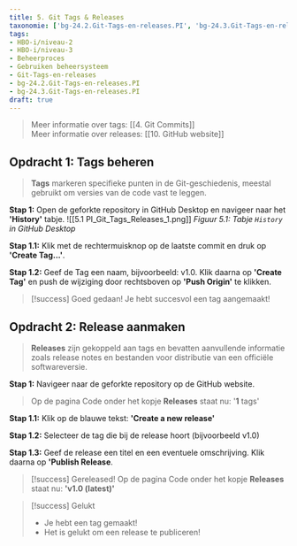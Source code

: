 ```yaml
---
title: 5. Git Tags & Releases
taxonomie: ['bg-24.2.Git-Tags-en-releases.PI', 'bg-24.3.Git-Tags-en-releases.PI']
tags:
- HBO-i/niveau-2
- HBO-i/niveau-3
- Beheerproces
- Gebruiken beheersysteem
- Git-Tags-en-releases
- bg-24.2.Git-Tags-en-releases.PI
- bg-24.3.Git-Tags-en-releases.PI
draft: true 
---
```


> Meer informatie over tags: [[4. Git Commits]]\
> Meer informatie over releases: [[10. GitHub website]]

## Opdracht 1: Tags beheren
>**Tags** markeren specifieke punten in de Git-geschiedenis, meestal gebruikt om versies van de code vast te leggen. 

**Stap 1:** Open de geforkte repository in GitHub Desktop en navigeer naar het **'History'** tabje.
![[5.1 PI_Git_Tags_Releases_1.png]]
*Figuur 5.1: Tabje `History` in GitHub Desktop*

**Stap 1.1:** Klik met de rechtermuisknop op de laatste commit en druk op **'Create Tag...'**.

**Stap 1.2:** Geef de Tag een naam, bijvoorbeeld: v1.0. Klik daarna op **'Create Tag'** en push de wijziging door rechtsboven op **'Push Origin'** te klikken.

> [!success] Goed gedaan!
> Je hebt succesvol een tag aangemaakt!

## Opdracht 2: Release aanmaken
>**Releases** zijn gekoppeld aan tags en bevatten aanvullende informatie zoals release notes en bestanden voor distributie van een officiële softwareversie.

**Stap 1:** Navigeer naar de geforkte repository op de GitHub website.

> Op de pagina Code onder het kopje **Releases** staat nu: '**1** tags'

**Stap 1.1:** Klik op de blauwe tekst: **'Create a new release'**

**Stap 1.2:** Selecteer de tag die bij de release hoort (bijvoorbeeld v1.0)

**Stap 1.3:** Geef de release een titel en een eventuele omschrijving. Klik daarna op **'Publish Release**.

> [!success] Gereleased!
> Op de pagina Code onder het kopje **Releases** staat nu: **'v1.0 (latest)'**

> [!success] Gelukt
> - Je hebt een tag gemaakt!
> - Het is gelukt om een release te publiceren!